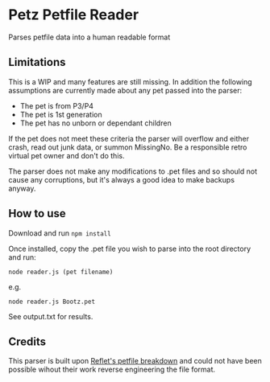 # Petz Petfile Reader

Parses petfile data into a human readable format

## Limitations

This is a WIP and many features are still missing. In addition the following assumptions are currently made about any pet passed into the parser:

* The pet is from P3/P4
* The pet is 1st generation
* The pet has no unborn or dependant children

If the pet does not meet these criteria the parser will overflow and either crash, read out junk data, or summon MissingNo. Be a responsible retro virtual pet owner and don't do this.

The parser does not make any modifications to .pet files and so should not cause any corruptions, but it's always a good idea to make backups anyway.

## How to use

Download and run `npm install`

Once installed, copy the .pet file you wish to parse into the root directory and run:

`node reader.js (pet filename)`

e.g.

`node reader.js Bootz.pet`

See output.txt for results.

## Credits

This parser is built upon [Reflet's petfile breakdown](https://docs.google.com/document/d/1PFZd2iRU0wacHCR0B2onnEHvk3iBlTJUM-exgpxHZrs/edit) and could not have been possible wihout their work reverse engineering the file format.
